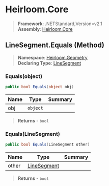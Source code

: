 # Heirloom.Core

> **Framework**: .NETStandard,Version=v2.1  
> **Assembly**: [Heirloom.Core][0]

## LineSegment.Equals (Method)

> **Namespace**: [Heirloom.Geometry][0]  
> **Declaring Type**: [LineSegment][1]

### Equals(object)

```cs
public bool Equals(object obj)
```

| Name | Type     | Summary |
|------|----------|---------|
| obj  | `object` |         |

> **Returns** - `bool`

### Equals(LineSegment)

```cs
public bool Equals(LineSegment other)
```

| Name  | Type             | Summary |
|-------|------------------|---------|
| other | [LineSegment][1] |         |

> **Returns** - `bool`

[0]: ../../../Heirloom.Core.md
[1]: ../LineSegment.md
